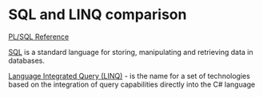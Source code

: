 # SQL and LINQ comparison

[PL/SQL Reference ](https://github.com/Vladimir-Novick/SQL-LINQ/blob/master/oracle_ref.pdf) 

[SQL](https://www.w3schools.com/sql/default.asp) is a standard language for storing, manipulating and retrieving data in databases.

[Language Integrated Query (LINQ)](https://docs.microsoft.com/en-us/dotnet/csharp/programming-guide/concepts/linq/) - is the name for a set of technologies based on the integration of query capabilities directly into the C# language 
